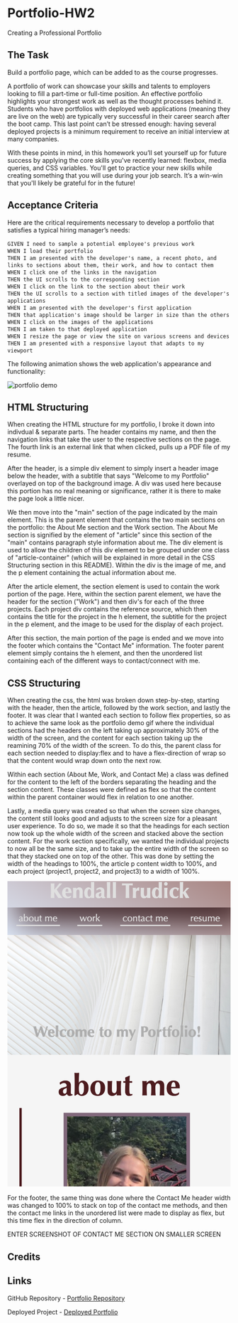 # Portfolio-HW2
Creating a Professional Portfolio

## The Task

Build a portfolio page, which can be added to as the course progresses. 

A portfolio of work can showcase your skills and talents to employers looking to fill a part-time or full-time position. An effective portfolio highlights your strongest work as well as the thought processes behind it. Students who have portfolios with deployed web applications (meaning they are live on the web) are typically very successful in their career search after the boot camp. This last point can’t be stressed enough: having several deployed projects is a minimum requirement to receive an initial interview at many companies. 

With these points in mind, in this homework you’ll set yourself up for future success by applying the core skills you've recently learned: flexbox, media queries, and CSS variables. You'll get to practice your new skills while creating something that you will use during your job search. It’s a win-win that you'll likely be grateful for in the future!

## Acceptance Criteria

Here are the critical requirements necessary to develop a portfolio that satisfies a typical hiring manager’s needs:

```
GIVEN I need to sample a potential employee's previous work
WHEN I load their portfolio
THEN I am presented with the developer's name, a recent photo, and links to sections about them, their work, and how to contact them
WHEN I click one of the links in the navigation
THEN the UI scrolls to the corresponding section
WHEN I click on the link to the section about their work
THEN the UI scrolls to a section with titled images of the developer's applications
WHEN I am presented with the developer's first application
THEN that application's image should be larger in size than the others
WHEN I click on the images of the applications
THEN I am taken to that deployed application
WHEN I resize the page or view the site on various screens and devices
THEN I am presented with a responsive layout that adapts to my viewport
```

The following animation shows the web application's appearance and functionality:

![portfolio demo](./Assets/02-advanced-css-homework-demo.gif)

## HTML Structuring

When creating the HTML structure for my portfolio, I broke it down into indivdual & separate parts. The header contains my name, and then the navigation links that take the user to the respective sections on the page. The fourth link is an external link that when clicked, pulls up a PDF file of my resume. 

After the header, is a simple div element to simply insert a header image below the header, with a subtitle that says "Welcome to my Portfolio" overlayed on top of the background image. A div was used here because this portion has no real meaning or significance, rather it is there to make the page look a little nicer.

We then move into the "main" section of the page indicated by the main element. This is the parent element that contains the two main sections on the portfolio: the About Me section and the Work section. The About Me section is signified by the element of "article" since this section of the "main" contains paragraph style information about me. The div element is used to allow the children of this div element to be grouped under one class of "article-container" (which will be explained in more detail in the CSS Structuring section in this README). Within the div is the image of me, and the p element containing the actual information about me. 

After the article element, the section element is used to contain the work portion of the page. Here, within the section parent element, we have the header for the section ("Work") and then div's for each of the three projects. Each project div contains the reference source, which then contains the title for the project in the h element, the subtitle for the project in the p element, and the image to be used for the display of each project. 

After this section, the main portion of the page is ended and we move into the footer which contains the "Contact Me" information. The footer parent element simply contains the h element, and then the unordered list containing each of the different ways to contact/connect with me. 

## CSS Structuring

When creating the css, the html was broken down step-by-step, starting with the header, then the article, followed by the work section, and lastly the footer. It was clear that I wanted each section to follow flex properties, so as to achieve the same look as the portfolio demo gif where the individual sections had the headers on the left taking up approximately 30% of the width of the screen, and the content for each section taking up the reamining 70% of the width of the screen. To do this, the parent class for each section needed to display:flex and to have a flex-direction of wrap so that the content would wrap down onto the next row. 

Within each section (About Me, Work, and Contact Me) a class was defined for the content to the left of the borders separating the heading and the section content. These classes were defined as flex so that the content within the parent container would flex in relation to one another. 

Lastly, a media query was created so that when the screen size changes, the content still looks good and adjusts to the screen size for a pleasant user experience. To do so, we made it so that the headings for each section now took up the whole width of the screen and stacked above the section content. For the work section specifically, we wanted the individual projects to now all be the same size, and to take up the entire width of the screen so that they stacked one on top of the other. This was done by setting the width of the headings to 100%, the article p content width to 100%, and each project (project1, project2, and project3) to a width of 100%.

![responsive-site](./Assets/images/Responsive.png)

For the footer, the same thing was done where the Contact Me header width was changed to 100% to stack on top of the contact me methods, and then the contact me links in the unordered list were made to display as flex, but this time flex in the direction of column.

ENTER SCREENSHOT OF CONTACT ME SECTION ON SMALLER SCREEN
## Credits



## Links

GitHub Repository - [Portfolio Repository](https://github.com/ktrudickm/Portfolio-HW2 "Portfolio Repository")

Deployed Project - [Deployed Portfolio](https://ktrudickm.github.io/Portfolio-HW2/ "Deployed Portfolio")